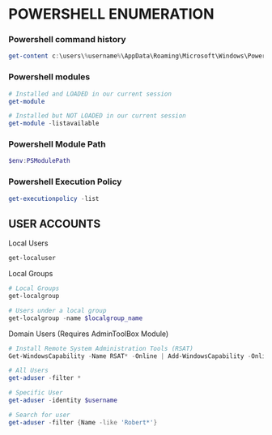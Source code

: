 # POWERSHELL ENUMERATION
### Powershell command history
```powershell
get-content c:\users\%username%\AppData\Roaming\Microsoft\Windows\PowerShell\PSReadLine\ConsoleHost_history.txt
```

### Powershell modules
```powershell
# Installed and LOADED in our current session
get-module

# Installed but NOT LOADED in our current session
get-module -listavailable
```

### Powershell Module Path
```powershell
$env:PSModulePath
```

### Powershell Execution Policy
```powershell
get-executionpolicy -list
```

## USER ACCOUNTS
Local Users
```powershell
get-localuser
```

Local Groups
```powershell
# Local Groups
get-localgroup

# Users under a local group
get-localgroup -name $localgroup_name
```

Domain Users (Requires AdminToolBox Module)
```powershell
# Install Remote System Administration Tools (RSAT)
Get-WindowsCapability -Name RSAT* -Online | Add-WindowsCapability -Online

# All Users
get-aduser -filter *

# Specific User
get-aduser -identity $username

# Search for user
get-aduser -filter {Name -like 'Robert*'}
```
